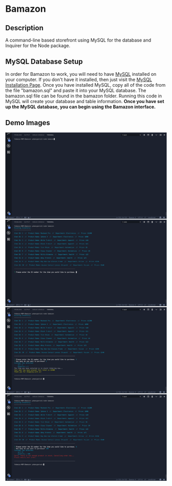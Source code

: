 # Bamazon
## Description
A command-line based storefront using MySQL for the database and Inquirer for the Node package.
## MySQL Database Setup
In order for Bamazon to work, you will need to have [MySQL](https://www.mysql.com/) installed on your computer. If you don't have it installed, then just visit the [MySQL Installation Page](https://dev.mysql.com/downloads/mysql). Once you have installed MySQL, copy all of the code from the file "bamazon.sql" and paste it into your MySQL database. The bamazon.sql file can be found in the bamazon folder. Running this code in MySQL will create your database and table information.
**Once you have set up the MySQL database, you can begin using the Bamazon interface.**
## Demo Images
![bamazon1](demo_images/bamazon_1.png)
![bamazon2](demo_images/bamazon_2.png)
![bamazon3](demo_images/bamazon_3.png)
![bamazon4](demo_images/bamazon_4.png)